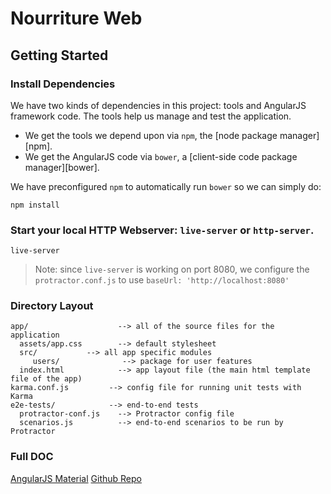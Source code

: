 # Nourriture Web

## Getting Started

### Install Dependencies

We have two kinds of dependencies in this project: tools and AngularJS framework code.  The tools help
us manage and test the application.

* We get the tools we depend upon via `npm`, the [node package manager][npm].
* We get the AngularJS code via `bower`, a [client-side code package manager][bower].

We have preconfigured `npm` to automatically run `bower` so we can simply do:

```
npm install
```

### Start your local HTTP Webserver: `live-server` or `http-server`.

```console
live-server
```

> Note: since `live-server` is working on port 8080, we configure the `protractor.conf.js` to use
`baseUrl: 'http://localhost:8080'`

### Directory Layout

```
app/                    --> all of the source files for the application
  assets/app.css        --> default stylesheet
  src/           --> all app specific modules
     users/              --> package for user features
  index.html            --> app layout file (the main html template file of the app)
karma.conf.js         --> config file for running unit tests with Karma
e2e-tests/            --> end-to-end tests
  protractor-conf.js    --> Protractor config file
  scenarios.js          --> end-to-end scenarios to be run by Protractor
```

### Full DOC

[AngularJS Material](http://material.angularjs.org/)
[Github Repo](https://github.com/angular/material-start) 
